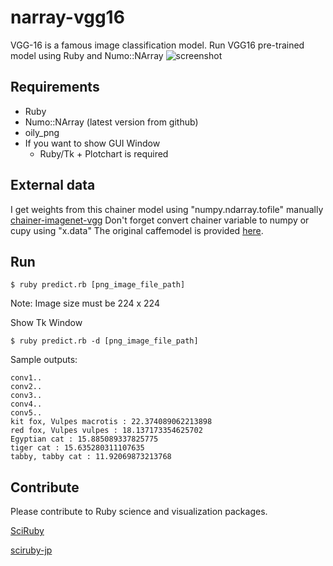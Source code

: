# narray-vgg16

VGG-16 is a famous image classification model.
Run VGG16 pre-trained model using Ruby and Numo::NArray
![screenshot](https://raw.githubusercontent.com/kojix2/narray-vgg16/images/vggcat.png)

## Requirements
- Ruby
- Numo::NArray (latest version from github)
- oily_png
- If you want to show GUI Window 
  - Ruby/Tk + Plotchart is required

## External data
I get weights from this chainer model using "numpy.ndarray.tofile" manually
[chainer-imagenet-vgg](https://github.com/mitmul/chainer-imagenet-vgg)
Don't forget convert chainer variable to numpy or cupy using "x.data"
The original caffemodel is provided [here](https://gist.github.com/ksimonyan/211839e770f7b538e2d8#file-readme-md).

## Run
```
$ ruby predict.rb [png_image_file_path]
```
Note: Image size must be 224 x 224

Show Tk Window
```
$ ruby predict.rb -d [png_image_file_path]
```

Sample outputs:
```
conv1..
conv2..
conv3..
conv4..
conv5..
kit fox, Vulpes macrotis : 22.374089062213898
red fox, Vulpes vulpes : 18.137173354625702
Egyptian cat : 15.885089337825775
tiger cat : 15.635280311107635
tabby, tabby cat : 11.92069873213768
```

## Contribute
Please contribute to Ruby science and visualization packages.

[SciRuby](https://github.com/SciRuby)

[sciruby-jp](https://github.com/sciruby-jp)
